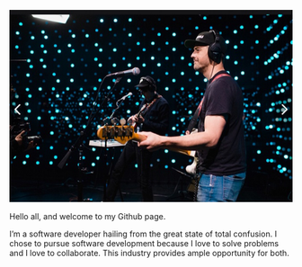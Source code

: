 

![me](me.png)

Hello all, and welcome to my Github page.

I’m a software developer hailing from the great state of total confusion. I chose to pursue software
development because I love to solve problems and I love to collaborate. This industry provides ample opportunity for both. 

